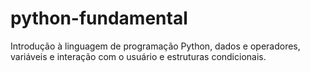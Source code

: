 # python-fundamental
Introdução à linguagem de programação Python, dados e operadores, variáveis e interação com o usuário e estruturas condicionais.
